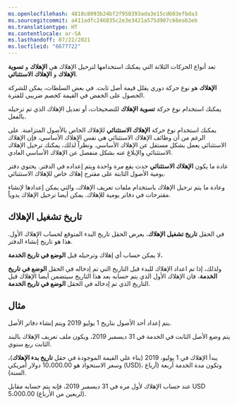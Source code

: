 ```yaml
---
ms.openlocfilehash: 4818c8093b24bf2f950393ada3e15cd603efbda3
ms.sourcegitcommit: a411adfc246835c2e3e3421a575d907c66eab3eb
ms.translationtype: HT
ms.contentlocale: ar-SA
ms.lasthandoff: 07/22/2021
ms.locfileid: "6677722"
---
```

تعد أنواع الحركات الثلاثة التي يمكنك استخدامها لترحيل الإهلاك هي **الإهلاك** و **تسوية** **الإهلاك** و **الإهلاك**
**الاستثنائي**.

**الإهلاك** هو نوع حركة دوري يقلل قيمة أصل ثابت. في بعض السلطات، يمكن للشركة الحصول على الخفض في القيمة كخصم ضريبي للفترة.

يمكنك استخدام نوع حركة **تسوية الإهلاك** للتصحيحات، أو تعديل الإهلاك الذي تم ترحيله بالفعل.

يمكنك استخدام نوع حركة **الإهلاك الاستثنائي** للإهلاك الخاص بالأصول المتزامنة. على الرغم من أن وظائف الإهلاك الاستثنائي هي نفس الإهلاك الأساسي، فإن الإهلاك الاستثنائي يعمل بشكل مستقل عن الإهلاك الأساسي. ونظراً لذلك، يمكنك ترحيل الإهلاك الاستثنائي والإبلاغ عنه بشكل منفصل عن الإهلاك الأساسي العادي.

عادة ما يكون **الإهلاك الاستثنائي** حدث يقع مرة واحدة ويتم إعداده في الدفتر. يحتوي دفتر يومية الأصول الثابتة على مقترح إهلاك خاص للإهلاك الاستثنائي.

وعادة ما يتم ترحيل الإهلاك باستخدام ملفات تعريف الإهلاك، والتي يمكن إعدادها لإنشاء مقترحات في دفاتر يومية للإهلاك.
يمكن أيضا ترحيل الإهلاك يدوياً.

## <a name="depreciation-run-date"></a>تاريخ تشغيل الإهلاك

في الحقل **تاريخ تشغيل الإهلاك**، يعرض الحقل تاريخ البدء المتوقع لحساب الإهلاك الأول. هذا هو تاريخ إنشاء الدفتر.

لا يمكن حساب أي إهلاك وترحيله قبل **الوضع في تاريخ الخدمة.**

ولذلك، إذا تم اعداد الإهلاك للبدء قبل التاريخ التي تم إدخاله في الحقل **الوضع في تاريخ الخدمة**، فان الإهلاك الأول الذي يتم حسابه بعد هذا التاريخ سيتضمن أيضا الإهلاك قبل التاريخ الذي تم إدخاله في الحقل **الوضع في تاريخ الخدمة**.

## <a name="example"></a>مثال

يتم إعداد أحد الأصول بتاريخ 1 يوليو 2019 ويتم إنشاء دفاتر الأصل.

يتم وضع الأصل الثابت في الخدمة في 31 ديسمبر 2019، ويكون ملف تعريف الإهلاك بالبند الثابت ربع سنوي.

يبدأ الإهلاك في 1 يوليو، 2019 (بناء علي القيمة الموجودة في حقل **تاريخ بدء الإهلاك**)، وسعر الاستحواذ هو 10،000.00 دولار أمريكي (USD)، وتكون مدة الخدمة أربعة (أرباع السنة).

عند حساب الإهلاك لأول مره في 31 ديسمبر 2019، فإنه يتم حسابه مقابل USD 5،000.00 (لربعين من الأرباع).
